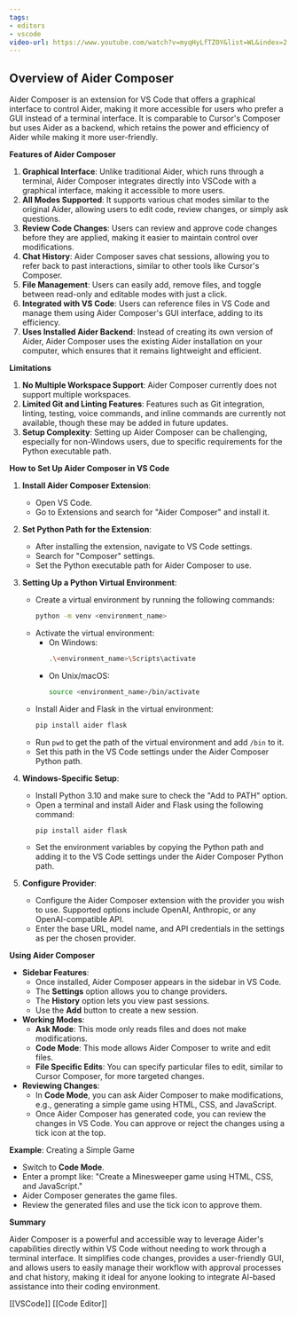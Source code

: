 ```yaml
---
tags:
- editors
- vscode
video-url: https://www.youtube.com/watch?v=myqHyLfTZOY&list=WL&index=2
---
```


## **Overview of Aider Composer**

Aider Composer is an extension for VS Code that offers a graphical interface to control Aider, making it more accessible for users who prefer a GUI instead of a terminal interface. It is comparable to Cursor's Composer but uses Aider as a backend, which retains the power and efficiency of Aider while making it more user-friendly.

**Features of Aider Composer**

1. **Graphical Interface**: Unlike traditional Aider, which runs through a terminal, Aider Composer integrates directly into VSCode with a graphical interface, making it accessible to more users.
2. **All Modes Supported**: It supports various chat modes similar to the original Aider, allowing users to edit code, review changes, or simply ask questions.
3. **Review Code Changes**: Users can review and approve code changes before they are applied, making it easier to maintain control over modifications.
4. **Chat History**: Aider Composer saves chat sessions, allowing you to refer back to past interactions, similar to other tools like Cursor's Composer.
5. **File Management**: Users can easily add, remove files, and toggle between read-only and editable modes with just a click.
6. **Integrated with VS Code**: Users can reference files in VS Code and manage them using Aider Composer's GUI interface, adding to its efficiency.
7. **Uses Installed Aider Backend**: Instead of creating its own version of Aider, Aider Composer uses the existing Aider installation on your computer, which ensures that it remains lightweight and efficient.

**Limitations**

1. **No Multiple Workspace Support**: Aider Composer currently does not support multiple workspaces.
2. **Limited Git and Linting Features**: Features such as Git integration, linting, testing, voice commands, and inline commands are currently not available, though these may be added in future updates.
3. **Setup Complexity**: Setting up Aider Composer can be challenging, especially for non-Windows users, due to specific requirements for the Python executable path.

**How to Set Up Aider Composer in VS Code**

1. **Install Aider Composer Extension**:
   - Open VS Code.
   - Go to Extensions and search for "Aider Composer" and install it.

2. **Set Python Path for the Extension**:
   - After installing the extension, navigate to VS Code settings.
   - Search for "Composer" settings.
   - Set the Python executable path for Aider Composer to use.

3. **Setting Up a Python Virtual Environment**:
   - Create a virtual environment by running the following commands:
     ```bash
     python -m venv <environment_name>
     ```
   - Activate the virtual environment:
     - On Windows:
       ```bash
       .\<environment_name>\Scripts\activate
       ```
     - On Unix/macOS:
       ```bash
       source <environment_name>/bin/activate
       ```
   - Install Aider and Flask in the virtual environment:
     ```bash
     pip install aider flask
     ```
   - Run `pwd` to get the path of the virtual environment and add `/bin` to it.
   - Set this path in the VS Code settings under the Aider Composer Python path.

4. **Windows-Specific Setup**:
   - Install Python 3.10 and make sure to check the "Add to PATH" option.
   - Open a terminal and install Aider and Flask using the following command:
     ```bash
     pip install aider flask
     ```
   - Set the environment variables by copying the Python path and adding it to the VS Code settings under the Aider Composer Python path.

5. **Configure Provider**:
   - Configure the Aider Composer extension with the provider you wish to use. Supported options include OpenAI, Anthropic, or any OpenAI-compatible API.
   - Enter the base URL, model name, and API credentials in the settings as per the chosen provider.

**Using Aider Composer**

- **Sidebar Features**:
  - Once installed, Aider Composer appears in the sidebar in VS Code.
  - The **Settings** option allows you to change providers.
  - The **History** option lets you view past sessions.
  - Use the **Add** button to create a new session.
- **Working Modes**:
  - **Ask Mode**: This mode only reads files and does not make modifications.
  - **Code Mode**: This mode allows Aider Composer to write and edit files.
  - **File Specific Edits**: You can specify particular files to edit, similar to Cursor Composer, for more targeted changes.
- **Reviewing Changes**:
  - In **Code Mode**, you can ask Aider Composer to make modifications, e.g., generating a simple game using HTML, CSS, and JavaScript.
  - Once Aider Composer has generated code, you can review the changes in VS Code. You can approve or reject the changes using a tick icon at the top.

**Example**: Creating a Simple Game
- Switch to **Code Mode**.
- Enter a prompt like: "Create a Minesweeper game using HTML, CSS, and JavaScript."
- Aider Composer generates the game files.
- Review the generated files and use the tick icon to approve them.

**Summary**

Aider Composer is a powerful and accessible way to leverage Aider's capabilities directly within VS Code without needing to work through a terminal interface. It simplifies code changes, provides a user-friendly GUI, and allows users to easily manage their workflow with approval processes and chat history, making it ideal for anyone looking to integrate AI-based assistance into their coding environment.

[[VSCode]]  [[Code Editor]]